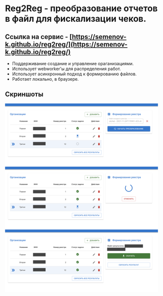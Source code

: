 # Reg2Reg - преобразование отчетов в файл для фискализации чеков.

## Ссылка на сервис - [https://semenov-k.github.io/reg2reg/](https://semenov-k.github.io/reg2reg/)

- Поддерживание создание и управление ораганизациями.
- Использует webworker'ы для распределения работ.
- Использует асинхронный подход к формированию файлов.
- Работает локально, в браузере.

## Скриншоты

![initial screen](./screenshots/start.png)
![in progress screen](./screenshots/in_progress.png)
![result screen](./screenshots/result.png)